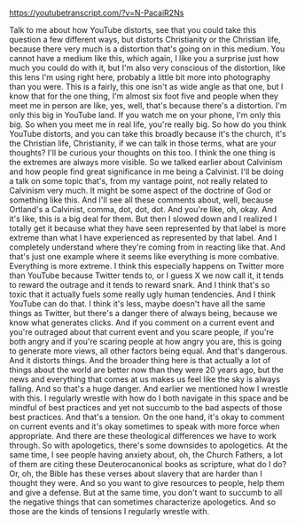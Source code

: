 https://youtubetranscript.com/?v=N-PacaiR2Ns

 Talk to me about how YouTube distorts, see that you could take this question a few different ways, but distorts Christianity or the Christian life, because there very much is a distortion that's going on in this medium. You cannot have a medium like this, which again, I like you a surprise just how much you could do with it, but I'm also very conscious of the distortion, like this lens I'm using right here, probably a little bit more into photography than you were. This is a fairly, this one isn't as wide angle as that one, but I know that for the one thing, I'm almost six foot five and people when they meet me in person are like, yes, well, that's because there's a distortion. I'm only this big in YouTube land. If you watch me on your phone, I'm only this big. So when you meet me in real life, you're really big. So how do you think YouTube distorts, and you can take this broadly because it's the church, it's the Christian life, Christianity, if we can talk in those terms, what are your thoughts? I'll be curious your thoughts on this too. I think the one thing is the extremes are always more visible. So we talked earlier about Calvinism and how people find great significance in me being a Calvinist. I'll be doing a talk on some topic that's, from my vantage point, not really related to Calvinism very much. It might be some aspect of the doctrine of God or something like this. And I'll see all these comments about, well, because Ortland's a Calvinist, comma, dot, dot, dot. And you're like, oh, okay. And it's like, this is a big deal for them. But then I slowed down and I realized I totally get it because what they have seen represented by that label is more extreme than what I have experienced as represented by that label. And I completely understand where they're coming from in reacting like that. And that's just one example where it seems like everything is more combative. Everything is more extreme. I think this especially happens on Twitter more than YouTube because Twitter tends to, or I guess X we now call it, it tends to reward the outrage and it tends to reward snark. And I think that's so toxic that it actually fuels some really ugly human tendencies. And I think YouTube can do that. I think it's less, maybe doesn't have all the same things as Twitter, but there's a danger there of always being, because we know what generates clicks. And if you comment on a current event and you're outraged about that current event and you scare people, if you're both angry and if you're scaring people at how angry you are, this is going to generate more views, all other factors being equal. And that's dangerous. And it distorts things. And the broader thing here is that actually a lot of things about the world are better now than they were 20 years ago, but the news and everything that comes at us makes us feel like the sky is always falling. And so that's a huge danger. And earlier we mentioned how I wrestle with this. I regularly wrestle with how do I both navigate in this space and be mindful of best practices and yet not succumb to the bad aspects of those best practices. And that's a tension. On the one hand, it's okay to comment on current events and it's okay sometimes to speak with more force when appropriate. And there are these theological differences we have to work through. So with apologetics, there's some downsides to apologetics. At the same time, I see people having anxiety about, oh, the Church Fathers, a lot of them are citing these Deuterocanonical books as scripture, what do I do? Or, oh, the Bible has these verses about slavery that are harder than I thought they were. And so you want to give resources to people, help them and give a defense. But at the same time, you don't want to succumb to all the negative things that can sometimes characterize apologetics. And so those are the kinds of tensions I regularly wrestle with.